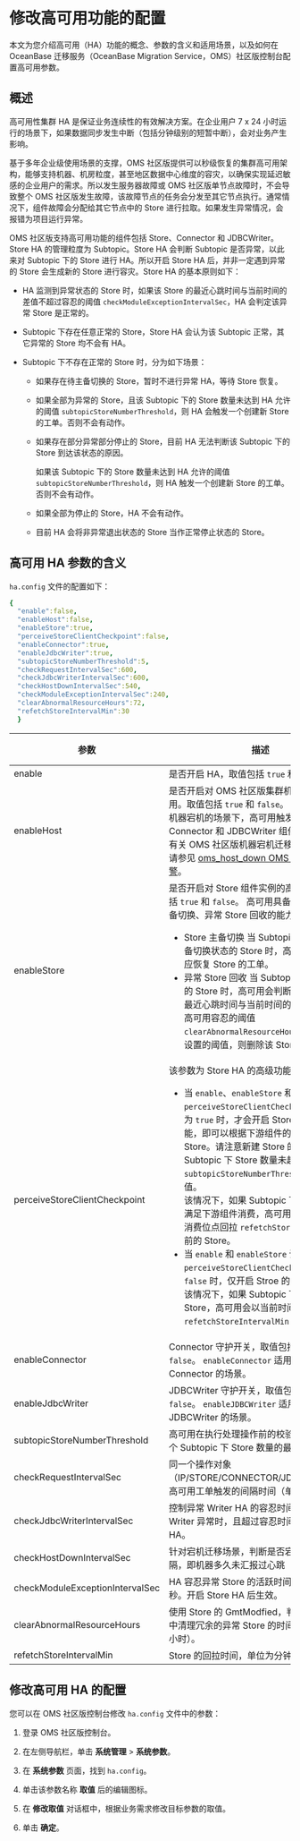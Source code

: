 # 修改高可用功能的配置

本文为您介绍高可用（HA）功能的概念、参数的含义和适用场景，以及如何在 OceanBase 迁移服务（OceanBase Migration Service，OMS）社区版控制台配置高可用参数。

## 概述

高可用性集群 HA 是保证业务连续性的有效解决方案。在企业用户 7 x 24 小时运行的场景下，如果数据同步发生中断（包括分钟级别的短暂中断），会对业务产生影响。

基于多年企业级使用场景的支撑，OMS 社区版提供可以秒级恢复的集群高可用架构，能够支持机器、机房粒度，甚至地区数据中心维度的容灾，以确保实现延迟敏感的企业用户的需求。所以发生服务器故障或 OMS 社区版单节点故障时，不会导致整个 OMS 社区版发生故障，该故障节点的任务会分发至其它节点执行。通常情况下，组件故障会分配给其它节点中的 Store 进行拉取。如果发生异常情况，会报错为项目运行异常。

OMS 社区版支持高可用功能的组件包括 Store、Connector 和 JDBCWriter。Store HA 的管理粒度为 Subtopic。Store HA 会判断 Subtopic 是否异常，以此来对 Subtopic 下的 Store 进行 HA。所以开启 Store HA 后，并非一定遇到异常的 Store 会生成新的 Store 进行容灾。Store HA 的基本原则如下：

* HA 监测到异常状态的 Store 时，如果该 Store 的最近心跳时间与当前时间的差值不超过容忍的阈值 `checkModuleExceptionIntervalSec`，HA 会判定该异常 Store 是正常的。

* Subtopic 下存在任意正常的 Store，Store HA 会认为该 Subtopic 正常，其它异常的 Store 均不会有 HA。

* Subtopic 下不存在正常的 Store 时，分为如下场景：

  * 如果存在待主备切换的 Store，暂时不进行异常 HA，等待 Store 恢复。
  
  * 如果全部为异常的 Store，且该 Subtopic 下的 Store 数量未达到 HA 允许的阈值 `subtopicStoreNumberThreshold`，则 HA 会触发一个创建新 Store 的工单。否则不会有动作。
  
  * 如果存在部分异常部分停止的 Store，目前 HA 无法判断该 Subtopic 下的 Store 到达该状态的原因。

    如果该 Subtopic 下的 Store 数量未达到 HA 允许的阈值 `subtopicStoreNumberThreshold`，则 HA 触发一个创建新 Store 的工单。否则不会有动作。
  
  * 如果全部为停止的 Store，HA 不会有动作。
  
  * 目前 HA 会将非异常退出状态的 Store 当作正常停止状态的 Store。

## 高可用 HA 参数的含义

`ha.config` 文件的配置如下：

```yaml
{
  "enable":false,
  "enableHost":false,
  "enableStore":true,
  "perceiveStoreClientCheckpoint":false,
  "enableConnector":true,
  "enableJdbcWriter":true,
  "subtopicStoreNumberThreshold":5,
  "checkRequestIntervalSec":600,
  "checkJdbcWriterIntervalSec":600,
  "checkHostDownIntervalSec":540,
  "checkModuleExceptionIntervalSec":240,
  "clearAbnormalResourceHours":72,
  "refetchStoreIntervalMin":30
  }
```

|               参数                |                                                                                                                                                                                                                  描述                                                                                                                                                                                                                   |        默认值         |
|---------------------------------|---------------------------------------------------------------------------------------------------------------------------------------------------------------------------------------------------------------------------------------------------------------------------------------------------------------------------------------------------------------------------------------------------------------------------------------|--------------------|
| enable                          | 是否开启 HA，取值包括 `true` 和 `false`。                                                                                                                                                                                                                                                                                                                                                                                                        | `false`            |
| enableHost                      | 是否开启对 OMS 社区版集群机器节点的高可用。取值包括 `true` 和 `false`。 <br>机器宕机的场景下，高可用触发批量迁移 Connector 和 JDBCWriter 组件实例的工单。 有关 OMS 社区版机器宕机迁移告警的详情，请参见 [oms_host_down OMS 机器宕机告警](../../1200.reference-guide/300.alarm-reference/100.oms-host-down.md)。                                                                                                                                                 | `false`            |
| enableStore                     | 是否开启对 Store 组件实例的高可用，取值包括 `true` 和 `false`。 高可用具备支持 Store 主备切换、异常 Store 回收的能力： <ul><li>Store 主备切换 当 Subtopic 下存在处于主备切换状态的 Store 时，高可用会创建相应恢复 Store 的工单。   <li> 异常 Store 回收 当 Subtopic 下存在异常的 Store 时，高可用会判断异常 Store 的最近心跳时间与当前时间的差值是否超过高可用容忍的阈值 `clearAbnormalResourceHours`。如果超过设置的阈值，则删除该 Store 的工单。</ul>    | `true`             |
|perceiveStoreClientCheckpoint|该参数为 Store HA 的高级功能。<ul><li>当 `enable`、`enableStore` 和 `perceiveStoreClientCheckpoint` 均设置为 `true` 时，才会开启 Store HA 的高级功能，即可以根据下游组件的消费能力新建 Store。请注意新建 Store 的前提是 Subtopic 下 Store 数量未超过 `subtopicStoreNumberThreshold` 设置的阈值。<br>该情况下，如果 Subtopic 下无正常 Store 满足下游组件消费，高可用会以下游组件消费位点回拉 `refetchStoreIntervalMin` 前的 Store。<li>当 `enable` 和 `enableStore` 设置为 `true`，`perceiveStoreClientCheckpoint` 设置为 `false` 时，仅开启 Stroe 的高可用。<br>该情况下，如果 Subtopic 下存在异常 Store，高可用会以当前时间回拉 `refetchStoreIntervalMin` 前的 Store。  |`false`|
| enableConnector                 | Connector 守护开关，取值包括 `true` 和 `false`。 `enableConnector` 适用于存在异常 Connector 的场景。                                                                                                                                                                                                                                                                                                                                        | `true`             |
| enableJdbcWriter                | JDBCWriter 守护开关，取值包括 `true` 和 `false`。 `enableJDBCWriter` 适用于存在异常 JDBCWriter 的场景。                                                                                                                                                                                                                                                                                                                                     | `true`             |
| subtopicStoreNumberThreshold    | 高可用在执行处理操作前的校验，能够接受一个 Subtopic 下 Store 数量的最大上限。                                                                                                                                                                                                                                                                                                                                                                                       | 5                  |
| checkRequestIntervalSec         | 同一个操作对象（IP/STORE/CONNECTOR/JDBCWRITER），高可用工单触发的间隔时间（单位为秒）。                                                                                                                                                                                                                                                                                                                                                                            | 600                |
| checkJdbcWriterIntervalSec      | 控制异常 Writer HA 的容忍时间。只有当 Writer 异常时，且超过容忍时间不活跃了才会 HA。                                                                                                                                                                                                                                                                                                                                                                                 | 600                |
| checkHostDownIntervalSec        | 针对宕机迁移场景，判断是否宕机的时间间隔，即机器多久未汇报过心跳（单位为秒）。                                                                                                                                                                                                                                                                                                                                                                                               | 540                |
| checkModuleExceptionIntervalSec | HA 容忍异常 Store 的活跃时间阈值，单位为秒。开启 Store HA 后生效。                                                                                                                                                                                                                                                                                                                                                                                           | 240                |
| clearAbnormalResourceHours      | 使用 Store 的 GmtModfied，判断 Store HA 中清理冗余的异常 Store 的时间间隔（单位为小时）。                                                                                                                                                                                                                                                                                                                                                                        | 72 |
| refetchStoreIntervalMin         | Store 的回拉时间，单位为分钟。                                                                                                                                                                                                                                                                                                                                                                                                                    | 30                 |

## 修改高可用 HA 的配置

您可以在 OMS 社区版控制台修改 `ha.config` 文件中的参数：

1. 登录 OMS 社区版控制台。

2. 在左侧导航栏，单击 **系统管理** \> **系统参数**。

3. 在 **系统参数** 页面，找到 `ha.config`。

4. 单击该参数名称 **取值** 后的编辑图标。

5. 在 **修改取值** 对话框中，根据业务需求修改目标参数的取值。

6. 单击 **确定**。
